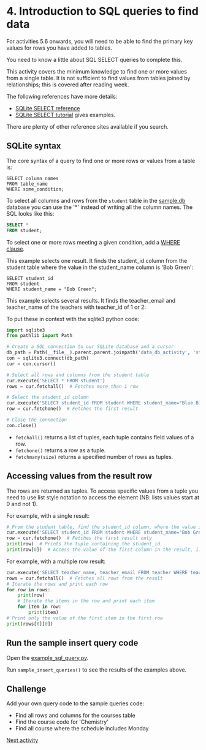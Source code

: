# 4. Introduction to SQL queries to find data

For activities 5.6 onwards, you will need to be able to find the primary key values for rows you have added to
tables.

You need to know a little about SQL SELECT queries to complete this.

This activity covers the minimum knowledge to find one or more values from a single table. It is not sufficient to find
values from tables joined by relationships; this is covered after reading week.

The following references have more details:

- [SQLite SELECT reference](https://www.sqlite.org/lang_select.html)
- [SQLite SELECT tutorial](https://www.sqlitetutorial.net/sqlite-select/) gives examples.

There are plenty of other reference sites available if you search.

## SQLite syntax

The core syntax of a query to find one or more rows or values from a table is:

```sqlite
SELECT column_names
FROM table_name
WHERE some_condition;
```

To select all columns and rows from the `student` table in
the [sample.db](../../src/tutorialpkg/data_db_activity/sample.db) database you can use the '*' instead of writing all
the column names. The SQL looks like this:

```sql
SELECT *
FROM student;
```

To select one or more rows meeting a given condition, add
a [WHERE clause](https://www.sqlitetutorial.net/sqlite-where/).

This example selects one result. It finds the student_id column from the student table where the value in the
student_name column is 'Bob Green':

```sqlite
SELECT student_id
FROM student
WHERE student_name = "Bob Green";
```    

This example selects several results. It finds the teacher_email and teacher_name of the teachers with teacher_id of 1
or 2:

To put these in context with the sqlite3 python code:

```python
import sqlite3
from pathlib import Path

# Create a SQL connection to our SQLite database and a cursor
db_path = Path(__file__).parent.parent.joinpath('data_db_activity', 'student_normalised.db')
con = sqlite3.connect(db_path)
cur = con.cursor()

# Select all rows and columns from the student table
cur.execute('SELECT * FROM student')
rows = cur.fetchall()  # Fetches more than 1 row

# Select the student_id column 
cur.execute('SELECT student_id FROM student WHERE student_name="Blue Bird"')
row = cur.fetchone()  # Fetches the first result

# Close the connection
con.close()
```

- `fetchall()` returns a list of tuples, each tuple contains field values of a row.
- `fetchone()` returns a row as a tuple.
- `fetchmany(size)` returns a specified number of rows as tuples.

## Accessing values from the result row

The rows are returned as tuples. To access specific values from a tuple you need to use list style notation to access
the element (NB: lists values start at 0 and not 1).

For example, with a single result:

```python
# From the student table, find the student_id column, where the value in the name column is "Bob Green"
cur.execute('SELECT student_id FROM student WHERE student_name="Bob Green"')
row = cur.fetchone()  # Fetches the first result only
print(row)  # Prints the tuple containing the student_id
print(row[0])  # Access the value of the first column in the result, i.e. prints the student_id
```

For example, with a multiple row result:

```python
cur.execute('SELECT teacher_name, teacher_email FROM teacher WHERE teacher_id in (1, 2)')
rows = cur.fetchall()  # Fetches all rows from the result
# Iterate the rows and print each row
for row in rows:
    print(row)
    # Iterate the items in the row and print each item
    for item in row:
        print(item)
# Print only the value of the first item in the first row
print(rows[0][0])
```

## Run the sample insert query code

Open the [example_sql_query.py](../../src/tutorialpkg/sample_code/example_sql_queries.py).

Run `sample_insert_queries()` to see the results of the examples above.

## Challenge

Add your own query code to the sample queries code:

- Find all rows and columns for the courses table
- Find the course code for 'Chemistry'
- Find all course where the schedule includes Monday

[Next activity](5-5-insert-query.md)